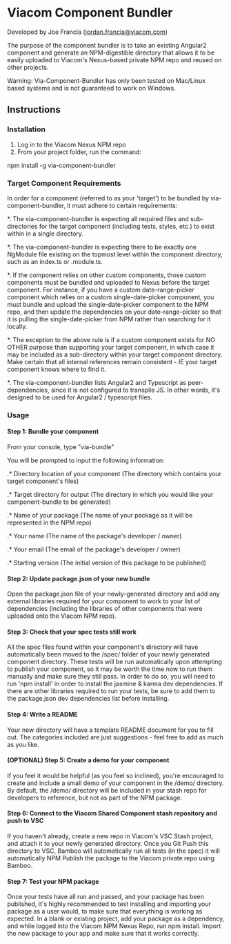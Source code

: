 # Viacom Component Bundler
Developed by Joe Francia (jordan.francia@viacom.com)

The purpose of the component bundler is to take an existing Angular2 component and generate an NPM-digestible directory that allows it to be easily uploaded to Viacom's Nexus-based private NPM repo and reused on other projects.

Warning: Via-Component-Bundler has only been tested on Mac/Linux based systems and is not guaranteed to work on Windows.

## Instructions

### Installation

1. Log in to the Viacom Nexus NPM repo
2. From your project folder, run the command:

npm install -g via-component-bundler

### Target Component Requirements

In order for a component (referred to as your 'target') to be bundled by via-component-bundler, it must adhere to certain requirements:

*. The via-component-bundler is expecting all required files and sub-directories for the target component (including tests, styles, etc.) to exist within in a single directory.

*. The via-component-bundler is expecting there to be exactly one NgModule file existing on the topmost level within the component directory, such as an index.ts or <component-name>.module.ts.

*. If the component relies on other custom components, those custom components must be bundled and uploaded to Nexus before the target component. For instance, if you have a custom date-range-picker component which relies on a custom single-date-picker component, you must bundle and upload the single-date-picker component to the NPM repo, and then update the dependencies on your date-range-picker so that it is pulling the single-date-picker from NPM rather than searching for it locally.

*. The exception to the above rule is if a custom component exists for NO OTHER purpose than supporting your target component, in which case it may be included as a sub-directory within your target component directory. Make certain that all internal references remain consistent - IE your target component knows where to find it.

*. The via-component-bundler lists Angular2 and Typescript as peer-dependencies, since it is not configured to transpile JS. In other words, it's designed to be used for Angular2 / typescript files.

### Usage

#### Step 1: Bundle your component

From your console, type "via-bundle"

You will be prompted to input the following information:

.* Directory location of your component
(The directory which contains your target component's files)

.* Target directory for output
(The directory in which you would like your component-bundle to be generated)

.* Name of your package
(The name of your package as it will be represented in the NPM repo)

.* Your name
(The name of the package's developer / owner)

.* Your email
(The email of the package's developer / owner)

.* Starting version
(The initial version of this package to be published)

#### Step 2: Update package.json of your new bundle

Open the package.json file of your newly-generated directory and add any external libraries required for your component to work to your list of dependencies (including the libraries of other components that were uploaded onto the Viacom NPM repo).

#### Step 3: Check that your spec tests still work

All the spec files found within your component's directory will have automatically been moved to the /spec/ folder of your newly generated component directory. These tests will be run automatically upon attempting to publish your component, so it may be worth the time now to run them manually and make sure they still pass. In order to do so, you will need to run 'npm install' in order to install the jasmine & karma dev dependencies. If there are other libraries required to run your tests, be sure to add them to the package.json dev dependencies list before installing.

#### Step 4: Write a README

Your new directory will have a template README document for you to fill out. The categories included are just suggestions - feel free to add as much as you like.

#### (OPTIONAL) Step 5: Create a demo for your component

If you feel it would be helpful (as you feel so inclined), you're encouraged to create and include a small demo of your component in the /demo/ directory. By default, the /demo/ directory will be included in your stash repo for developers to reference, but not as part of the NPM package.

#### Step 6: Connect to the Viacom Shared Component stash repository and push to VSC

If you haven't already, create a new repo in Viacom's VSC Stash project, and attach it to your newly generated directory. Once you Git Push this directory to VSC, Bamboo will automatically run all tests (in the spec) it will automatically NPM Publish the package to the Viacom private repo using Bamboo.

#### Step 7: Test your NPM package

Once your tests have all run and passed, and your package has been published, it's highly recommended to test installing and importing your package as a user would, to make sure that everything is working as expected. In a blank or existing project, add your package as a dependency, and while logged into the Viacom NPM Nexus Repo, run npm install. Import the new package to your app and make sure that it works correctly.
